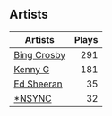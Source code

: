 ## Artists
Artists | Plays 
----- | -----: 
[Bing Crosby](/artists/bing-crosby-1864) | 291
[Kenny G](/artists/kenny-g-7789) | 181
[Ed Sheeran](/artists/ed-sheeran-396790) | 35
[*NSYNC](/artists/nsync-31882) | 32

